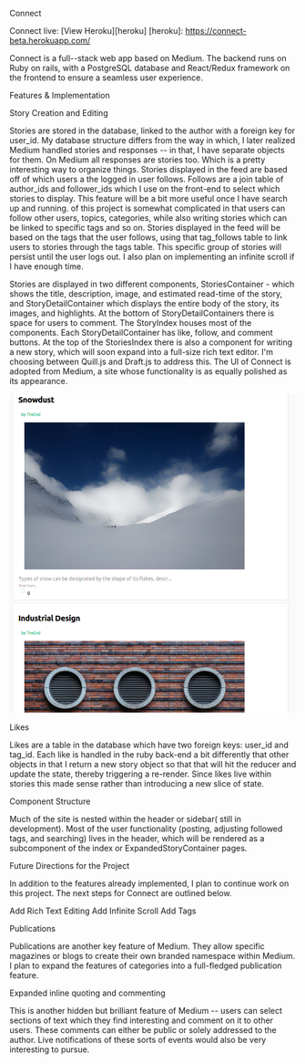 Connect

Connect live:
[View Heroku][heroku]
[heroku]: https://connect-beta.herokuapp.com/

Connect is a full--stack web app based on Medium. The backend runs on Ruby on rails, with a PostgreSQL database and React/Redux framework on the frontend to ensure a seamless user experience.

Features & Implementation

Story Creation and Editing

Stories are stored in the database, linked to the author with a foreign key for user_id. My database structure differs from the way in which, I later realized Medium handled stories and responses -- in that, I have separate objects for them. On Medium all responses are stories too. Which is a pretty interesting way to organize things. Stories displayed in the feed are based off of which users a the logged in user follows. Follows are a join table of author_ids and follower_ids which I use on the front-end to select which stories to display. This feature will be a bit more useful once I have search up and running. of this project is somewhat complicated in that users can follow other users, topics, categories, while also writing stories which can be linked to specific tags and so on. Stories displayed in the feed will be based on the tags that the user follows, using that tag_follows table to link users to stories through the tags table. This specific group of stories will persist until the user logs out. I also plan on implementing an infinite scroll if I have enough time.

Stories are displayed in two different components, StoriesContainer - which shows the title, description, image, and estimated read-time of the story, and StoryDetailContainer which displays the entire body of the story, its images, and highlights. At the bottom of StoryDetailContainers there is space for users to comment. The StoryIndex houses most of the components. Each StoryDetailContainer has like, follow, and comment buttons. At the top of the StoriesIndex there is also a component for writing a new story, which will soon expand into a full-size rich text editor. I'm choosing between Quill.js and Draft.js to address this. The UI of Connect is adopted from Medium, a site whose functionality is as equally polished as its appearance.

![image_of_stories_index](./app/assets/images/stories-index.png)

Likes

Likes are a table in the database which have two foreign keys: user_id and tag_id. Each like is handled in the ruby back-end a bit differently that other objects in that I return a new story object so that that will hit the reducer and update the state, thereby triggering a re-render. Since likes live within stories this made sense rather than introducing a new slice of state.

Component Structure

Much of the site is nested within the header or sidebar( still in development). Most of the user functionality (posting, adjusting followed tags, and searching) lives in the header, which will be rendered as a subcomponent of the index or ExpandedStoryContainer pages.


Future Directions for the Project

In addition to the features already implemented, I plan to continue work on this project. The next steps for Connect are outlined below.

Add Rich Text Editing
Add Infinite Scroll
Add Tags

Publications

Publications are another key feature of Medium. They allow specific magazines or blogs to create their own branded namespace within Medium. I plan to expand the features of categories into a full-fledged publication feature.

Expanded inline quoting and commenting

This is another hidden but brilliant feature of Medium -- users can select sections of text which they find interesting and comment on it to other users. These comments can either be public or solely addressed to the author. Live notifications of these sorts of events would also be very interesting to pursue.
